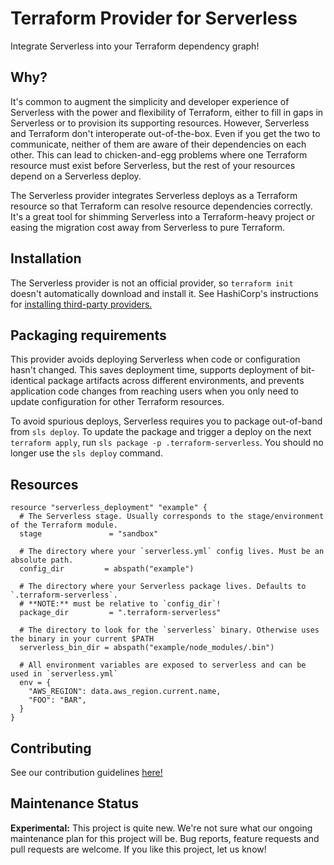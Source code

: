 Terraform Provider for Serverless
=================================
Integrate Serverless into your Terraform dependency graph!

## Why?

It's common to augment the simplicity and developer experience of Serverless with the power and flexibility of Terraform, either to fill in gaps in Serverless or to provision its supporting resources. However, Serverless and Terraform don't interoperate out-of-the-box. Even if you get the two to communicate, neither of them are aware of their dependencies on each other. This can lead to chicken-and-egg problems where one Terraform resource must exist before Serverless, but the rest of your resources depend on a Serverless deploy.

The Serverless provider integrates Serverless deploys as a Terraform resource so that Terraform can resolve resource dependencies correctly. It's a great tool for shimming Serverless into a Terraform-heavy project or easing the migration cost away from Serverless to pure Terraform.

## Installation

The Serverless provider is not an official provider, so `terraform init` doesn't automatically download and install it. See HashiCorp's instructions for [installing third-party providers.](https://www.terraform.io/docs/configuration/providers.html#third-party-plugins)

## Packaging requirements

This provider avoids deploying Serverless when code or configuration hasn't changed. This saves deployment time, supports deployment of bit-identical package artifacts across different environments, and prevents application code changes from reaching users when you only need to update configuration for other Terraform resources.

To avoid spurious deploys, Serverless requires you to package out-of-band from `sls deploy`. To update the package and trigger a deploy on the next `terraform apply`, run `sls package -p .terraform-serverless`. You should no longer use the `sls deploy` command.

## Resources

```hcl
resource "serverless_deployment" "example" {
  # The Serverless stage. Usually corresponds to the stage/environment of the Terraform module.
  stage               = "sandbox"

  # The directory where your `serverless.yml` config lives. Must be an absolute path.
  config_dir         = abspath("example")

  # The directory where your Serverless package lives. Defaults to `.terraform-serverless`.
  # **NOTE:** must be relative to `config_dir`!
  package_dir         = ".terraform-serverless"

  # The directory to look for the `serverless` binary. Otherwise uses the binary in your current $PATH
  serverless_bin_dir = abspath("example/node_modules/.bin")

  # All environment variables are exposed to serverless and can be used in `serverless.yml`
  env = {
    "AWS_REGION": data.aws_region.current.name,
    "FOO": "BAR",
  }
}
```

## Contributing

See our contribution guidelines [here!](CONTRIBUTING.md)

## Maintenance Status

**Experimental:** This project is quite new. We're not sure what our ongoing maintenance plan for this project will be. Bug reports, feature requests and pull requests are welcome. If you like this project, let us know!
